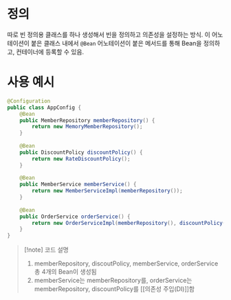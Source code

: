 # 정의

따로 빈 정의용 클래스를 하나 생성해서 빈을 정의하고 의존성을 설정하는 방식.
이 어노테이션이 붙은 클래스 내에서 `@Bean` 어노테이션이 붙은 메서드를 통해 Bean을 정의하고, 컨테이너에 등록할 수 있음.

# 사용 예시
```java
@Configuration 
public class AppConfig {  
    @Bean  
    public MemberRepository memberRepository() {  
        return new MemoryMemberRepository();  
    }  
  
    @Bean  
    public DiscountPolicy discountPolicy() {  
        return new RateDiscountPolicy();  
    }  
  
    @Bean  
    public MemberService memberService() {  
        return new MemberServiceImpl(memberRepository());  
    }  
  
    @Bean  
    public OrderService orderService() {  
        return new OrderServiceImpl(memberRepository(), discountPolicy());  
    }  
}
```
> [!note] 코드 설명
> 1. memberRepository, discoutPolicy, memberService, orderService 총 4개의 Bean이 생성됨
> 2. memberService는 memberRepository를, orderService는 memberRepository, discountPolicy를 [[의존성 주입(DI)]]함